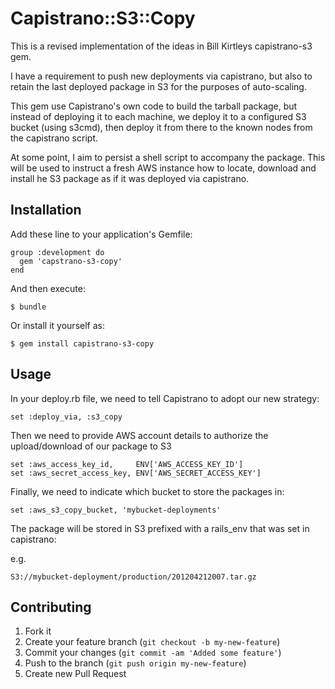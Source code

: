 # Capistrano::S3::Copy

This is a revised implementation of the ideas in Bill Kirtleys capistrano-s3 gem.

I have a requirement to push new deployments via capistrano, but also to retain the last
deployed package in S3 for the purposes of auto-scaling. 

This gem use Capistrano's own code to build the tarball package, but instead of 
deploying it to each machine, we deploy it to a configured S3 bucket (using s3cmd), then
deploy it from there to the known nodes from the capistrano script.

At some point, I aim to persist a shell script to accompany the package. This will be used
to instruct a fresh AWS instance how to locate, download and install he S3 package as if
it was deployed via capistrano.

## Installation

Add these line to your application's Gemfile:

    group :development do
      gem 'capstrano-s3-copy'
    end  

And then execute:

    $ bundle

Or install it yourself as:

    $ gem install capistrano-s3-copy

## Usage

In your deploy.rb file, we need to tell Capistrano to adopt our new strategy:

    set :deploy_via, :s3_copy

Then we need to provide AWS account details to authorize the upload/download of our 
package to S3

    set :aws_access_key_id,     ENV['AWS_ACCESS_KEY_ID']
    set :aws_secret_access_key, ENV['AWS_SECRET_ACCESS_KEY']

Finally, we need to indicate which bucket to store the packages in:

    set :aws_s3_copy_bucket, 'mybucket-deployments'

The package will be stored in S3 prefixed with a rails_env that was set in capistrano:

e.g.

    S3://mybucket-deployment/production/201204212007.tar.gz

## Contributing

1. Fork it
2. Create your feature branch (`git checkout -b my-new-feature`)
3. Commit your changes (`git commit -am 'Added some feature'`)
4. Push to the branch (`git push origin my-new-feature`)
5. Create new Pull Request
